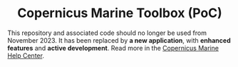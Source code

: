 <h1 align="center">Copernicus Marine Toolbox (PoC)</h1>

This repository and associated code should no longer be used from November 2023.
It has been replaced by <b>a new application</b>, with <b>enhanced features</b> and <b>active development</b>. Read more in the [Copernicus Marine Help Center](https://help.marine.copernicus.eu/en/collections/4060068-copernicus-marine-toolbox).


